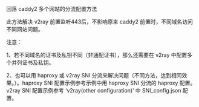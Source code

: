 回落 caddy2 多个网站的分流配置方法

此方法解决 v2ray 前置监听443后，不影响原来 caddy2 前置时，不同域名访问不同网站问题。

注意：

1、若不同域名的证书及私钥不同（非通配证书），那么还需要在 v2ray 中配置多个并列证书及私钥。

2、也可以用 haproxy 或 v2ray SNI 分流来解决问题（不同方法，达到相同效果。）。haproxy SNI 配置示例参考示例中用 haproxy SNI 分流的 haproxy 配置。v2ray SNI 配置示例参考 ‘v2ray(other configuration)’ 中 SNI_config.json 配置。
